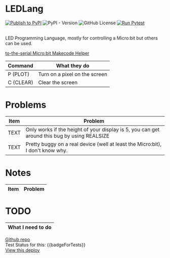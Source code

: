 # LEDLang
[![Publish to PyPI](https://github.com/ElliNet13/ledlang/actions/workflows/deploy.yml/badge.svg)](https://github.com/ElliNet13/ledlang/actions/workflows/deploy.yml)
![PyPI - Version](https://img.shields.io/pypi/v/ledlang)
![GitHub License](https://img.shields.io/github/license/ElliNet13/ledlang)
[![Run Pytest](https://github.com/ElliNet13/ledlang/actions/workflows/pytest.yml/badge.svg)](https://github.com/ElliNet13/ledlang/actions/workflows/pytest.yml)

<br>
LED Programming Language, mostly for controlling a Micro:bit but others can be used.

[to-the-serial Micro:bit Makecode Helper](https://ellinet13.github.io/to-the-serial/)

| Command  | What they do                    |
|----------|---------------------------------|
| P (PLOT) | Turn on a pixel on the screen   |
| C (CLEAR)| Clear the screen                |

# Problems
| Item     | Problem                                                                                        |
|----------|------------------------------------------------------------------------------------------------|
| TEXT     | Only works if the height of your display is 5, you can get around this bug by using REALSIZE   |
| TEXT     | Pretty buggy on a real device (well at least the Micro:bit), I don't know why.                 |

# Notes
| Item         | Problem                                     |
|--------------|---------------------------------------------|

# TODO
| What I need to do                                            |
|--------------------------------------------------------------|

[Github repo]({{githubRepoLink}})<br>
Test Status for this: {{badgeForTests}}<br>
[View this deploy]({{runLink}})
